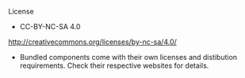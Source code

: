 License

- CC-BY-NC-SA 4.0

http://creativecommons.org/licenses/by-nc-sa/4.0/

- Bundled components come with their own licenses and distibution requirements. Check their respective websites for details.




